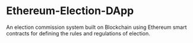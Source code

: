 # Ethereum-Election-DApp
An election commission system built on Blockchain using Ethereum smart contracts for defining the rules and regulations of election.
